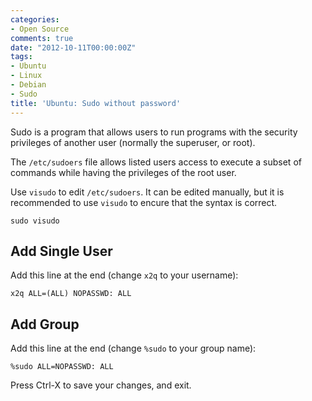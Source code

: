 ```yaml
---
categories:
- Open Source
comments: true
date: "2012-10-11T00:00:00Z"
tags:
- Ubuntu
- Linux
- Debian
- Sudo
title: 'Ubuntu: Sudo without password'
---
```


Sudo is a program that allows users to run programs with the security privileges of another user 
(normally the superuser, or root).

The `/etc/sudoers` file allows listed users access to execute a subset of commands while having the privileges of the root user.

Use `visudo` to edit `/etc/sudoers`. It can be edited manually, but it is recommended to use `visudo` to encure that the syntax is correct.

    sudo visudo

## Add Single User

Add this line at the end (change `x2q` to your username):

    x2q ALL=(ALL) NOPASSWD: ALL

## Add Group

Add this line at the end (change `%sudo` to your group name):

    %sudo ALL=NOPASSWD: ALL


Press Ctrl-X to save your changes, and exit.
